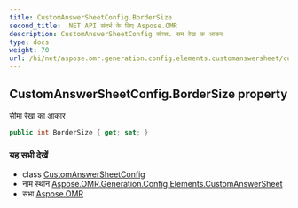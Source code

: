 ```yaml
---
title: CustomAnswerSheetConfig.BorderSize
second_title: .NET API संदर्भ के लिए Aspose.OMR
description: CustomAnswerSheetConfig संपत्त. सम रेख क आकर
type: docs
weight: 70
url: /hi/net/aspose.omr.generation.config.elements.customanswersheet/customanswersheetconfig/bordersize/
---
```

## CustomAnswerSheetConfig.BorderSize property

सीमा रेखा का आकार

```csharp
public int BorderSize { get; set; }
```

### यह सभी देखें

* class [CustomAnswerSheetConfig](../)
* नाम स्थान [Aspose.OMR.Generation.Config.Elements.CustomAnswerSheet](../../customanswersheetconfig/)
* सभा [Aspose.OMR](../../../)


